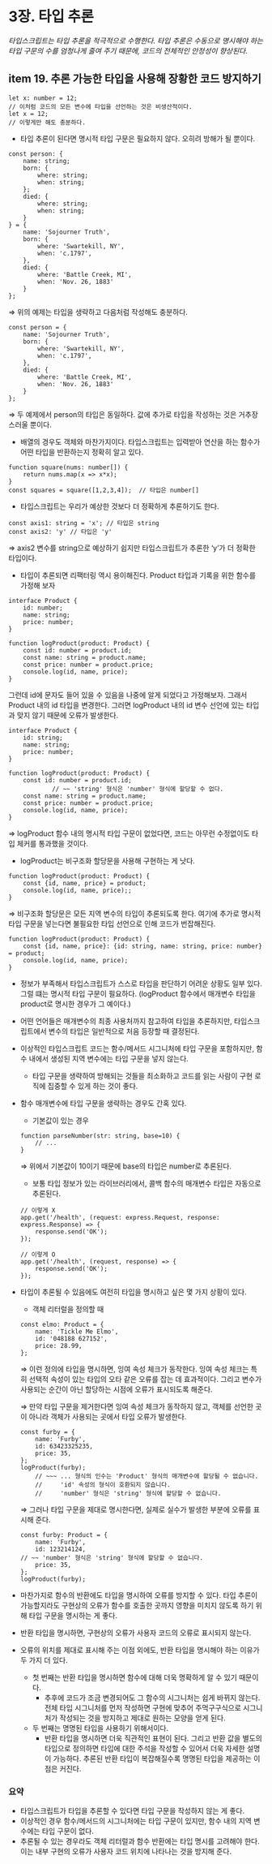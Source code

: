 # 3장. 타입 추론

_타입스크립트는 타입 추론을 적극적으로 수행한다. 타입 추론은 수동으로 명시해야 하는 타입 구문의 수를 엄청나게 줄여 주기 때문에, 코드의 전체적인 안정성이 향상된다._

## item 19. 추론 가능한 타입을 사용해 장황한 코드 방지하기

```tsx
let x: number = 12;
// 이처럼 코드의 모든 변수에 타입을 선언하는 것은 비생산적이다.
let x = 12;
// 이렇게만 해도 충분하다.
```

- 타입 추론이 된다면 명시적 타입 구문은 필요하지 않다. 오히려 방해가 될 뿐이다.

```tsx
const person: {
	name: string;
	born: {
		where: string;
		when: string;
	};
	died: {
		where: string;
		when: string;
	}
} = {
	name: 'Sojourner Truth',
	born: {
		where: 'Swartekill, NY',
		when: 'c.1797',
	},
	died: {
		where: 'Battle Creek, MI',
		when: 'Nov. 26, 1883'
	}
};
```

⇒ 위의 예제는 타입을 생략하고 다음처럼 작성해도 충분하다.

```tsx
const person = {
	name: 'Sojourner Truth',
	born: {
		where: 'Swartekill, NY',
		when: 'c.1797',
	},
	died: {
		where: 'Battle Creek, MI',
		when: 'Nov. 26, 1883'
	}
};
```

⇒ 두 예제에서 person의 타입은 동일하다. 값에 추가로 타입을 작성하는 것은 거추장스러울 뿐이다.

- 배열의 경우도 객체와 마찬가지이다. 타입스크립트는 입력받아 연산을 하는 함수가 어떤 타입을 반환하는지 정확히 알고 있다.

```tsx
function square(nums: number[]) {
	return nums.map(x => x*x);
}
const squares = square([1,2,3,4]);  // 타입은 number[]
```

- 타입스크립트는 우리가 예상한 것보다 더 정확하게 추론하기도 한다.

```tsx
const axis1: string = 'x'; // 타입은 string
const axis2: 'y' // 타입은 'y'
```

⇒ axis2 변수를 string으로 예상하기 쉽지만 타입스크립트가 추론한 ‘y’가 더 정확한 타입이다.

- 타입이 추론되면 리팩터링 역시 용이해진다. Product 타입과 기록을 위한 함수를 가정해 보자

```tsx
interface Product {
	id: number;
	name: string;
	price: number;
}

function logProduct(product: Product) {
	const id: number = product.id;
	const name: string = product.name;
	const price: number = product.price;
	console.log(id, name, price);
}
```

그런데 id에 문자도 들어 있을 수 있음을 나중에 알게 되었다고 가정해보자. 그래서 Product 내의 id 타입을 변경한다. 그러면 logProduct 내의 id 변수 선언에 있는 타입과 맞지 않기 때문에 오류가 발생한다.

```tsx
interface Product {
	id: string;
	name: string;
	price: number;
}

function logProduct(product: Product) {
	const id: number = product.id;
			// ~~ 'string' 형식은 'number' 형식에 할당할 수 없다.
	const name: string = product.name;
	const price: number = product.price;
	console.log(id, name, price);
}
```

⇒ logProduct 함수 내의 명시적 타입 구문이 없었다면, 코드는 아무런 수정없이도 타입 체커를 통과했을 것이다.

- logProduct는 비구조화 할당문을 사용해 구현하는 게 낫다.

```tsx
function logProduct(product: Product) {
	const {id, name, price} = product;
	console.log(id, name, price);;
}
```

⇒ 비구조화 할당문은 모든 지역 변수의 타입이 추론되도록 한다. 여기에 추가로 명시적 타입 구문을 넣는다면 불필요한 타입 선언으로 인해 코드가 번잡해진다.

```tsx
function logProduct(product: Product) {
	const {id, name, price}: {id: string, name: string, price: number} = product;
	console.log(id, name, price);
}
```

- 정보가 부족해서 타입스크립트가 스스로 타입을 판단하기 어려운 상황도 일부 있다. 그럴 떄는 명시적 타입 구문이 필요하다. (logProduct 함수에서 매개변수 타입을 product로 명시한 경우가 그 예이다.)
- 어떤 언어들은 매개변수의 최종 사용처까지 참고하여 타입을 추론하지만, 타입스크립트에서 변수의 타입은 일반적으로 처음 등장할 때 결정된다.
- 이상적인 타입스크립트 코드는 함수/메서드 시그니처에 타입 구문을 포함하지만, 함수 내에서 생성된 지역 변수에는 타입 구문을 넣지 않는다.
    - 타입 구문을 생략하여 방해되는 것들을 최소화하고 코드를 읽는 사람이 구현 로직에 집중할 수 있게 하는 것이 좋다.
- 함수 매개변수에 타입 구문을 생략하는 경우도 간혹 있다.
    - 기본값이 있는 경우
    
    ```tsx
    function parseNumber(str: string, base=10) {
    	// ...
    }
    ```
    
    ⇒ 위에서 기본값이 10이기 때문에 base의 타입은 number로 추론된다.
    
    - 보통 타입 정보가 있는 라이브러리에서, 콜백 함수의 매개변수 타입은 자동으로 추론된다.
    
    ```tsx
    // 이렇게 X
    app.get('/health', (request: express.Request, response: express.Response) => {
    	response.send('OK');
    });
    
    // 이렇게 O
    app.get('/health', (request, response) => {
    	response.send('OK');
    });
    ```
    
- 타입이 추론될 수 있음에도 여전히 타입을 명시하고 싶은 몇 가지 상황이 있다.
    - 객체 리터럴을 정의할 때
    
    ```tsx
    const elmo: Product = {
    	name: 'Tickle Me Elmo',
    	id: '048188 627152',
    	price: 28.99,
    };
    ```
    
    ⇒ 이런 정의에 타입을 명시하면, 잉여 속성 체크가 동작한다. 잉여 속성 체크는 특히 선택적 속성이 있는 타입의 오타 같은 오류를 잡는 데 효과적이다. 그리고 변수가 사용되는 순간이 아닌 할당하는 시점에 오류가 표시되도록 해준다.
    
    ⇒ 만약 타입 구문을 제거한다면 잉여 속성 체크가 동작하지 않고, 객체를 선언한 곳이 아니라 객체가 사용되는 곳에서 타입 오류가 발생한다.
    
    ```tsx
    const furby = {
    	name: 'Furby',
    	id: 63423325235,
    	price: 35,
    };
    logProduct(furby);
    	// ~~~ ... 형식의 인수는 'Product' 형식의 매개변수에 할당될 수 없습니다.
    	//     'id' 속성의 형식이 호환되지 않습니다.
    	//     'number' 형식은 'string' 형식에 할당할 수 없습니다.
    ```
    
    ⇒ 그러나 타입 구문을 제대로 명시한다면, 실제로 실수가 발생한 부분에 오류를 표시해 준다.
    
    ```tsx
    const furby: Product = {
    	name: 'Furby',
    	id: 123214124,
    // ~~ 'number' 형식은 'string' 형식에 할당할 수 없습니다.
    	price: 35,
    };
    logProduct(furby);
    ```
    
- 마찬가지로 함수의 반환에도 타입을 명시하여 오류를 방지할 수 있다. 타입 추론이 가능할지라도 구현상의 오류가 함수를 호출한 곳까지 영향을 미치지 않도록 하기 위해 타입 구문을 명시하는 게 좋다.
- 반환 타입을 명시하면, 구현상의 오류가 사용자 코드의 오류로 표시되지 않는다.
- 오류의 위치를 제대로 표시해 주는 이점 외에도, 반환 타입을 명시해야 하는 이유가 두 가지 더 있다.
    - 첫 번째는 반환 타입을 명시하면 함수에 대해 더욱 명확하게 알 수 있기 때문이다.
        - 추후에 코드가 조금 변경되어도 그 함수의 시그니처는 쉽게 바뀌지 않는다. 전체 타입 시그니처를 먼저 작성하면 구현에 맞추어 주먹구구식으로 시그니처가 작성되는 것을 방지하고 제대로 원하는 모양을 얻게 된다.
    - 두 번째는 명명된 타입을 사용하기 위해서이다.
        - 반환 타입을 명시하면 더욱 직관적인 표현이 된다. 그리고 반환 값을 별도의 타입으로 정의하면 타입에 대한 주석을 작성할 수 있어서 더욱 자세한 설명이 가능하다. 추론된 반환 타입이 복잡해질수록 명명된 타입을 제공하는 이점은 커진다.

### 요약

- 타입스크립트가 타입을 추론할 수 있다면 타입 구문을 작성하지 않는 게 좋다.
- 이상적인 경우 함수/메서드의 시그니처에는 타입 구문이 있지만, 함수 내의 지역 변수에는 타입 구문이 없다.
- 추론될 수 있는 경우라도 객체 리터럴과 함수 반환에는 타입 명시를 고려해야 한다. 이는 내부 구현의 오류가 사용자 코드 위치에 나타나는 것을 방지해 준다.